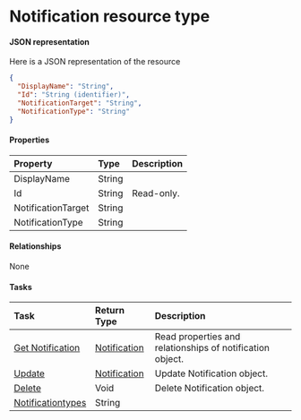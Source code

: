 # Notification resource type



#### JSON representation

Here is a JSON representation of the resource

<!-- {
  "blockType": "resource",
  "optionalProperties": [

  ],
  "@odata.type": "microsoft.graph.Notification"
}-->

```json
{
  "DisplayName": "String",
  "Id": "String (identifier)",
  "NotificationTarget": "String",
  "NotificationType": "String"
}

```
#### Properties
| Property	   | Type	|Description|
|:---------------|:--------|:----------|
|DisplayName|String||
|Id|String| Read-only.|
|NotificationTarget|String||
|NotificationType|String||

#### Relationships
None


#### Tasks

| Task		   | Return Type	|Description|
|:---------------|:--------|:----------|
|[Get Notification](../api/notification_get.md) | [Notification](notification.md) |Read properties and relationships of notification object.|
|[Update](../api/notification_update.md) | [Notification](notification.md)	|Update Notification object. |
|[Delete](../api/notification_delete.md) | Void	|Delete Notification object. |
|[Notificationtypes](../api/notification_notificationtypes.md)|String||
